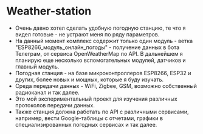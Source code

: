 # Weather-station
- Очень давно хотел сделать удобную погодную станцию, те что я видел готовые - не устрают меня по ряду параметров.
- На данный момент комплекс содержит только один модуль - ветка "ESP8266_модуль_онлайн_погоды" - получение данных в бота Телеграм, от сервиса OpenWeatherMap по API. В дальнейшем я планирую еще несколько вспомогательных модулей, датчиков и главный модуль.
- Погодная станция - на базе микроконтроллеров ESP8266, ESP32 и других, более новых и мощных, которые я буду изучать.
- Среда передачи данных - WiFi, Zigbee, GSM, возможно собственный радиоканал и так далее.
- Это мой экспериментальный проект для изучения различных протоколов передачи данных. 
- Также станция должна работать по API с различными сервисами, например, вести Google-таблицы с отчетами, графики в специализированных погодных сервисах и так далее.

